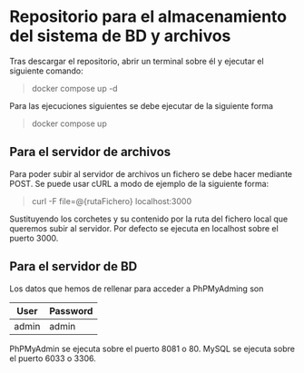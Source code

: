 # Repositorio para el almacenamiento del sistema de BD y archivos

Tras descargar el repositorio, abrir un terminal sobre él y ejecutar el siguiente comando:

> docker compose up -d

Para las ejecuciones siguientes se debe ejecutar de la siguiente forma

> docker compose up
## Para el servidor de archivos

Para poder subir al servidor de archivos un fichero se debe hacer mediante POST. Se puede usar cURL a modo de ejemplo de la siguiente forma:

> curl -F file=@{rutaFichero} localhost:3000

Sustituyendo los corchetes y su contenido por la ruta del fichero local que queremos subir al servidor. Por defecto se ejecuta en localhost sobre el puerto 3000.

## Para el servidor de BD

Los datos que hemos de rellenar para acceder a PhPMyAdming son

| User     | Password |
|----------|-------|
| admin | admin  |

PhPMyAdmin se ejecuta sobre el puerto 8081 o 80.
MySQL se ejecuta sobre el puerto 6033 o 3306.

